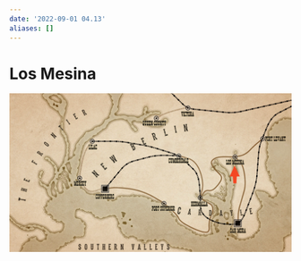 ```yaml
---
date: '2022-09-01 04.13'
aliases: []
---
```


# Los Mesina
![](_attachments/Pasted%20image%2020220901161413.png)
